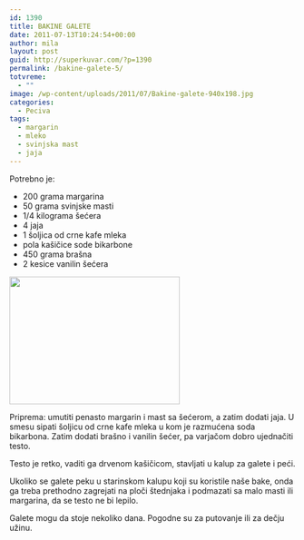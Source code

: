 ```yaml
---
id: 1390
title: BAKINE GALETE
date: 2011-07-13T10:24:54+00:00
author: mila
layout: post
guid: http://superkuvar.com/?p=1390
permalink: /bakine-galete-5/
totvreme:
  - ""
image: /wp-content/uploads/2011/07/Bakine-galete-940x198.jpg
categories:
  - Peciva
tags:
  - margarin
  - mleko
  - svinjska mast
  - jaja
---
```

Potrebno je:

  * 200 grama margarina
  * 50 grama svinjske masti
  * 1/4 kilograma šećera
  * 4 jaja
  * 1 šoljica od crne kafe mleka
  * pola kašičice sode bikarbone
  * 450 grama brašna
  * 2 kesice vanilin šećera

<img class="alignnone size-medium wp-image-2747" title="Bakine galete" src="//superkuvar.com/wp-content/uploads/2011/07/Bakine-galete-300x225.jpg" alt="" width="300" height="225" /> 

Priprema: umutiti penasto margarin i mast sa šećerom, a zatim dodati jaja. U smesu sipati šoljicu od crne kafe mleka u kom je razmućena soda bikarbona. Zatim dodati brašno i vanilin šećer, pa varjačom dobro ujednačiti testo.

Testo je retko, vaditi ga drvenom kašičicom, stavljati u kalup za galete i peći.

Ukoliko se galete peku u starinskom kalupu koji su koristile naše bake, onda ga treba prethodno zagrejati na ploči štednjaka i podmazati sa malo masti ili margarina, da se testo ne bi lepilo.

Galete mogu da stoje nekoliko dana. Pogodne su za putovanje ili za dečju užinu.